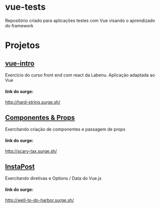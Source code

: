 # vue-tests
Repositório criado para aplicações testes com Vue visando o aprendizado do framework

# Projetos

## [vue-intro](https://github.com/DAVIGSOUZA/vue-tests/tree/main/vue-intro)
Exercício do curso front end com react da Labenu.
Aplicação adaptada ao Vue
#### link do surge: 
http://hard-string.surge.sh/


## [Componentes & Props](https://github.com/DAVIGSOUZA/vue-tests/tree/main/components-props)
Exercitando criação de componentes e passagem de props
#### link do surge: 
http://scary-tax.surge.sh/


## [InstaPost](https://github.com/DAVIGSOUZA/vue-tests/tree/main/instapost)
Exercitando diretivas e Options / Data do Vue.js
#### link do surge: 
http://well-to-do-harbor.surge.sh/


